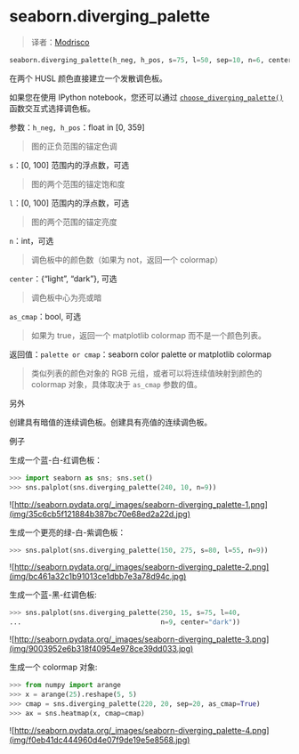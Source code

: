# seaborn.diverging_palette

> 译者：[Modrisco](https://github.com/Modrisco)

```py
seaborn.diverging_palette(h_neg, h_pos, s=75, l=50, sep=10, n=6, center='light', as_cmap=False)
```

在两个 HUSL 颜色直接建立一个发散调色板。

如果您在使用 IPython notebook，您还可以通过 [`choose_diverging_palette()`](seaborn.choose_diverging_palette.html#seaborn.choose_diverging_palette "seaborn.choose_diverging_palette") 函数交互式选择调色板。

参数：`h_neg, h_pos`：float in [0, 359]

> 图的正负范围的锚定色调

`s`：[0, 100] 范围内的浮点数，可选

> 图的两个范围的锚定饱和度

`l`：[0, 100] 范围内的浮点数，可选

> 图的两个范围的锚定亮度

`n`：int，可选

> 调色板中的颜色数（如果为 not，返回一个 colormap）

`center`：{“light”, “dark”}, 可选

> 调色板中心为亮或暗

`as_cmap`：bool, 可选

> 如果为 true，返回一个 matplotlib colormap 而不是一个颜色列表。


返回值：`palette or cmap`：seaborn color palette or matplotlib colormap

> 类似列表的颜色对象的 RGB 元组，或者可以将连续值映射到颜色的 colormap 对象，具体取决于 `as_cmap` 参数的值。




另外

创建具有暗值的连续调色板。创建具有亮值的连续调色板。

例子

生成一个蓝-白-红调色板：

```py
>>> import seaborn as sns; sns.set()
>>> sns.palplot(sns.diverging_palette(240, 10, n=9))

```

![http://seaborn.pydata.org/_images/seaborn-diverging_palette-1.png](img/35c6cb5f121884b387bc70e68ed2a22d.jpg)

生成一个更亮的绿-白-紫调色板：

```py
>>> sns.palplot(sns.diverging_palette(150, 275, s=80, l=55, n=9))

```

![http://seaborn.pydata.org/_images/seaborn-diverging_palette-2.png](img/bc461a32c1b91013ce1dbb7e3a78d94c.jpg)

生成一个蓝-黑-红调色板:

```py
>>> sns.palplot(sns.diverging_palette(250, 15, s=75, l=40,
...                                   n=9, center="dark"))

```

![http://seaborn.pydata.org/_images/seaborn-diverging_palette-3.png](img/9003952e6b318f40954e978ce39dd033.jpg)

生成一个 colormap 对象:

```py
>>> from numpy import arange
>>> x = arange(25).reshape(5, 5)
>>> cmap = sns.diverging_palette(220, 20, sep=20, as_cmap=True)
>>> ax = sns.heatmap(x, cmap=cmap)

```

![http://seaborn.pydata.org/_images/seaborn-diverging_palette-4.png](img/f0eb41dc444960d4e07f9de19e5e8568.jpg)
